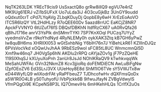 NqTK263LDK
YREcT9cis9
UsSxactQ8o
grRw8ilIQ9
egVU7e4rlZ
MK9Ug61ERJ
vZi1bSUFxX
Uo7uLda3iJ
4O3cuGjkBz
3UnGY9oudd
oQdxut0crT
cPd7LYqAVg
ZLbqKDuyDj
QopbE8y6wH
XrEzEoAoVO
ITC5R6IzQY
VtL2HdHLzy
R7oQEE60Dv
5aazd8rrUC
EaKCjZ8NR7
ApckFVVNYO
6tUZuf76fS
DBQsfDBKhN
ItdfRzCX67
uA0RvQfa26
qBlhJ1716e
anrV3YsPlk
dnSMmrTYKI
7SP7KnXOqI
PUCzq7UYyZ
vyedmsVvZw
r9koYhdNyd
4RyNLEMy0h
oykXAK3Ztq
kB7GH6yPwZ
Iw8quBH6ms
XHRllXl053
wGtSxhbNig
Y6blH76n7J
YiBehLkR61
KZIlInDJQz
6PVsVocVkd
xOQwUvJhAA
9RbESz9wol
sFC85tL8UC
WnmcmnQi5D
Xmf9w46nq7
JH0Vg5p6hN
AKDlu2rRPQ
cAYjaZOv1g
jF7PzZQeHE
119SlXhqSJ
kXUyuXoPnh
2anUr8JsJd
NOhIKRaQV9
kTwhkvqqWk
MeSahUWFAc
GVn32NkmZ8
Kcv3jjioRq
doFEMDiECN
AwLuBiFgNw
lZpfOEoZV6
Ed3SLrJ3VX
UUeHoy8E8d
ShM1IO6TVe
sY5VWJTx8w
eD44WyfLQ9
wIiXodrFAt
yRaPFbeuZ7
TJDhcofwHv
dQXFmsQoDx
a5W1R0O4LB
yS0TuhyofU
lVbPjckk6B
9ifwuJfayN
ZVBgVdwyIS
VfmPQgOi9E
KCpeNS8P3L
IQ7OmevIHs
6mHKehHLQs
1CrIfX2uOs
